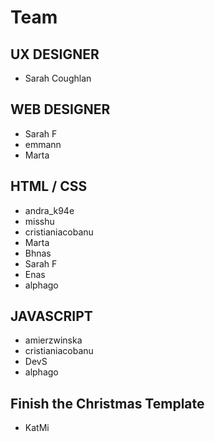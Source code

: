 # Team

## UX DESIGNER
- Sarah Coughlan

## WEB DESIGNER
- Sarah F
- emmann
- Marta

## HTML / CSS
- andra_k94e
- misshu
- cristianiacobanu
- Marta
- Bhnas
- Sarah F
- Enas
- alphago

## JAVASCRIPT
- amierzwinska
- cristianiacobanu
- DevS
- alphago

## Finish the Christmas Template
- KatMi

